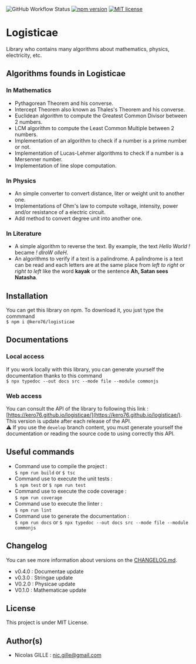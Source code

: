 ![GitHub Workflow Status](https://img.shields.io/github/workflow/status/Kero76/logisticae/CI)
[![npm version](https://img.shields.io/npm/v/@kero76/logisticae)](https://www.npmjs.com/package/@kero76/logisticae)
[![MIT license](https://img.shields.io/badge/License-MIT-blue.svg)](https://github.com/Kero76/logisticae/blob/master/LICENSE)

# Logisticae

Library who contains many algorithms about mathematics, physics, electricity, etc.

## Algorithms founds in Logisticae

### In Mathematics

- Pythagorean Theorem and his converse.
- Intercept Theorem  also known as Thales's Theorem and his converse.
- Euclidean algorithm to compute the Greatest Common Divisor between 2 numbers.
- LCM algorithm to compute the Least Common Multiple between 2 numbers.
- Implementation of an algorithm to check if a number is a prime number or not.
- Implementation of Lucas-Lehmer algorithms to check if a number is a Mersenner number.
- Implementation of line slope computation.

### In Physics

- An simple converter to convert distance, liter or weight unit to another one.
- Implementations of Ohm's law to compute voltage, intensity, power and/or resistance of a electric circuit.
- Add method to convert degree unit into another one.

### In Literature

- A simple algorithm to reverse the text. By example, the text *Hello World !* became *! dlroW olleH*.
- An algorithms to verify if a text is a palindrome. A palindrome is a text can be read and each letters are at the same place from *left to right* or *right to left* like the word **kayak** or the sentence **Ah, Satan sees Natasha**.

## Installation

You can get this library on npm.
To download it, you just type the commmand  
`$ npm i @kero76/logisticae`

## Documentations

### Local access

If you work locally with this library, you can generate yourself the documentation thanks to this command  
`$ npx typedoc --out docs src --mode file --module commonjs`

### Web access

You can consult the API of the library to following this link : [https://kero76.github.io/logisticae/](https://kero76.github.io/logisticae/).
This version is update after each release of the API.  
:warning: If you use the `develop` branch content, you must generate yourself the documentation or reading the source code to using correctly this API.

## Useful commands

- Command use to compile the project :  
  `$ npm run build` or `$ tsc`
- Command use to execute the unit tests :  
  `$ npm test` or  `$ npm run test`
- Command use to execute the code coverage :  
  `$ npm run coverage`
- Command use to execute the linter :  
  `$ npm run lint`
- Command use to generate the documentation :  
  `$ npm run docs` or `$ npx typedoc --out docs src --mode file --module commonjs`

## Changelog

You can see more information about versions on the [CHANGELOG.md](https://github.com/Kero76/logisticae/blob/master/CHANGELOG.md).

- v0.4.0 : Documentae update
- v0.3.0 : Stringae update
- V0.2.0 : Physicae update
- V0.1.0 : Mathematicae update

## License

This project is under MIT License.

## Author(s)

- Nicolas GILLE : <nic.gille@gmail.com>
